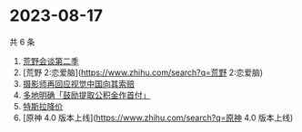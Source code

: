 # 2023-08-17

共 6 条

<!-- BEGIN -->
<!-- 最后更新时间 Thu Aug 17 2023 20:19:48 GMT+0800 (China Standard Time) -->

1. [荒野会谈第二季](https://www.zhihu.com/search?q=荒野会谈第二季)
1. [荒野 2:恋爱脑](https://www.zhihu.com/search?q=荒野 2:恋爱脑)
1. [摄影师再回应视觉中国向其索赔](https://www.zhihu.com/search?q=摄影师再回应视觉中国向其索赔)
1. [多地明确「鼓励提取公积金作首付」](https://www.zhihu.com/search?q=多地明确「鼓励提取公积金作首付」)
1. [特斯拉降价](https://www.zhihu.com/search?q=特斯拉降价)
1. [原神 4.0 版本上线](https://www.zhihu.com/search?q=原神 4.0 版本上线)

<!-- END -->
